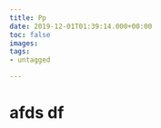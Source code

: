 ```yaml
---
title: Pp
date: 2019-12-01T01:39:14.000+00:00
toc: false
images: 
tags:
- untagged

---
```

# afds df
